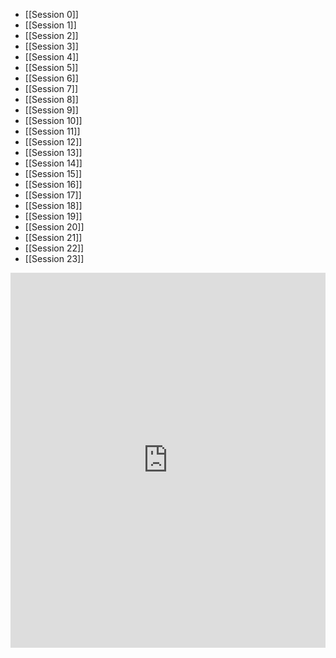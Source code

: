 - [[Session 0]]
- [[Session 1]]
- [[Session 2]]
- [[Session 3]]
- [[Session 4]]
- [[Session 5]]
- [[Session 6]]
- [[Session 7]]
- [[Session 8]]
- [[Session 9]]
- [[Session 10]]
- [[Session 11]]
- [[Session 12]]
- [[Session 13]]
- [[Session 14]]
- [[Session 15]]
- [[Session 16]]
- [[Session 17]]
- [[Session 18]]
- [[Session 19]]
- [[Session 20]]
- [[Session 21]]
- [[Session 22]]
- [[Session 23]]

<iframe src="https://www.worldanvil.com/w/wildemount-sea-men-wessel44/map/c068f133-995e-43c5-ae6e-99a50934c028" width="100%" height="600" style="border:none;"></iframe>

